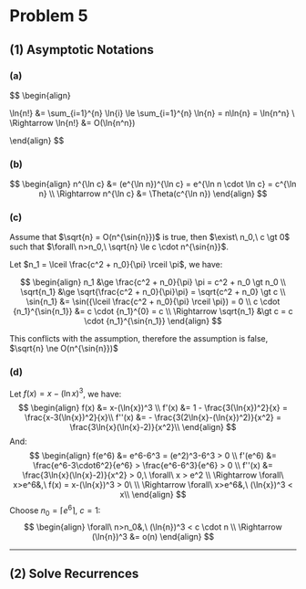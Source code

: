 # Problem 5

## (1) Asymptotic Notations

### (a)

$$
\begin{align}

\ln{n!} &= \sum_{i=1}^{n} \ln{i} \le \sum_{i=1}^{n} \ln{n} = n\ln{n} = \ln{n^n} \\
\Rightarrow \ln{n!} &= O(\ln{n^n})

\end{align}
$$

### (b)

$$
\begin{align}
n^{\ln c} &= (e^{\ln n})^{\ln c} = e^{\ln n \cdot \ln c} = c^{\ln n} \\
\Rightarrow n^{\ln c} &= \Theta(c^{\ln n})
\end{align}
$$

### (c)

Assume that $\sqrt{n} = O(n^{\sin{n}})$ is true, then $\exist\ n_0,\ c \gt 0$ such that $\forall\ n>n_0,\ \sqrt{n} \le c \cdot n^{\sin{n}}$.

Let $n_1 = \lceil \frac{c^2 + n_0}{\pi} \rceil \pi$, we have:

$$
\begin{align}
n_1 &\ge \frac{c^2 + n_0}{\pi} \pi = c^2 + n_0 \gt n_0 \\
\sqrt{n_1} &\ge \sqrt{\frac{c^2 + n_0}{\pi}\pi} = \sqrt{c^2 + n_0} \gt c \\
\sin{n_1} &= \sin({\lceil \frac{c^2 + n_0}{\pi} \rceil \pi}) = 0 \\
c \cdot {n_1}^{\sin{n_1}} &= c \cdot {n_1}^{0} = c \\
\Rightarrow \sqrt{n_1} &\gt c = c \cdot {n_1}^{\sin{n_1}}
\end{align}
$$

This conflicts with the assumption, therefore the assumption is false, $\sqrt{n} \ne O(n^{\sin{n}})$

### (d)

Let $f(x) = x-(\ln{x})^3$, we have:
$$
\begin{align}
f(x) &= x-(\ln{x})^3 \\
f'(x) &= 1 - \frac{3(\ln{x})^2}{x} = \frac{x-3(\ln{x})^2}{x}\\
f''(x) &=  - \frac{3(2\ln{x}-(\ln{x})^2)}{x^2} = \frac{3\ln{x}(\ln{x}-2)}{x^2}\\
\end{align}
$$
And:
$$
\begin{align}
f(e^6) &= e^6-6^3 = (e^2)^3-6^3 > 0 \\
f'(e^6) &= \frac{e^6-3\cdot6^2}{e^6} > \frac{e^6-6^3}{e^6} > 0 \\
f''(x) &= \frac{3\ln{x}(\ln{x}-2)}{x^2} > 0,\ \forall\ x > e^2 \\
\Rightarrow \forall\ x>e^6&,\ f(x) = x-(\ln{x})^3 > 0\ \\
\Rightarrow \forall\ x>e^6&,\ (\ln{x})^3 < x\\
\end{align}
$$
Choose $n_0= \lceil e^6 \rceil,\ c=1$: 
$$
\begin{align}
\forall\ n>n_0&,\ (\ln{n})^3 < c \cdot n \\
\Rightarrow (\ln{n})^3 &= o(n)
\end{align}
$$

---

## (2) Solve Recurrences

